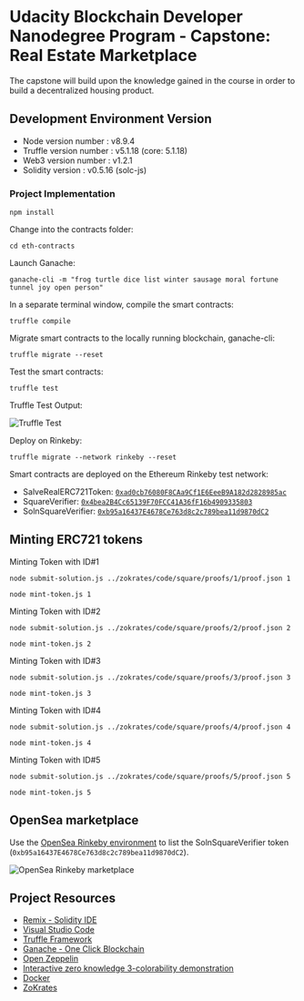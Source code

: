 # Udacity Blockchain Developer Nanodegree Program - Capstone: Real Estate Marketplace

The capstone will build upon the knowledge gained in the course in order to build a decentralized housing product.

## Development Environment Version

* Node version number : v8.9.4
* Truffle version number : v5.1.18 (core: 5.1.18)
* Web3 version number : v1.2.1
* Solidity version : v0.5.16 (solc-js)

### Project Implementation

```
npm install
```

Change into the contracts folder:

```cd eth-contracts```

Launch Ganache:

```
ganache-cli -m "frog turtle dice list winter sausage moral fortune tunnel joy open person"
```

In a separate terminal window, compile the smart contracts:

```
truffle compile
```
Migrate smart contracts to the locally running blockchain, ganache-cli:

```
truffle migrate --reset
```

Test the smart contracts:

```
truffle test
```

Truffle Test Output:

![Truffle Test](images/Truffle-Test.JPG)

Deploy on Rinkeby:

```truffle migrate --network rinkeby --reset```

Smart contracts are deployed on the Ethereum Rinkeby test network:
* SalveRealERC721Token: [```0xad0cb76080F8CAa9Cf1E6EeeB9A182d2828985ac```](https://rinkeby.etherscan.io/token/0xb95a16437e4678ce763d8c2c789bea11d9870dc2?a=0xd57a4b50721bf34df528bb8daa72016d30d27caf)
* SquareVerifier: [```0x4bea2B4Cc65139F70FCC41A36fF16b4909335803```](https://rinkeby.etherscan.io/address/0x4bea2B4Cc65139F70FCC41A36fF16b4909335803)
* SolnSquareVerifier: [```0xb95a16437E4678Ce763d8c2c789bea11d9870dC2```](https://rinkeby.etherscan.io/address/0xb95a16437E4678Ce763d8c2c789bea11d9870dC2)

## Minting ERC721 tokens

Minting Token with ID#1

```
node submit-solution.js ../zokrates/code/square/proofs/1/proof.json 1
```

```
node mint-token.js 1
```

Minting Token with ID#2

```
node submit-solution.js ../zokrates/code/square/proofs/2/proof.json 2
```
```
node mint-token.js 2
```

Minting Token with ID#3

```
node submit-solution.js ../zokrates/code/square/proofs/3/proof.json 3
```
```
node mint-token.js 3
```

Minting Token with ID#4

```
node submit-solution.js ../zokrates/code/square/proofs/4/proof.json 4
```
```
node mint-token.js 4
```

Minting Token with ID#5

```
node submit-solution.js ../zokrates/code/square/proofs/5/proof.json 5
```
```
node mint-token.js 5
```


## OpenSea marketplace

Use the [OpenSea Rinkeby environment](https://rinkeby.opensea.io/get-listed/step-two) to list the SolnSquareVerifier token (```0xb95a16437E4678Ce763d8c2c789bea11d9870dC2```).


![OpenSea Rinkeby marketplace](images/OpenSea-SalveRealToken.JPG)


## Project Resources

* [Remix - Solidity IDE](https://remix.ethereum.org/)
* [Visual Studio Code](https://code.visualstudio.com/)
* [Truffle Framework](https://truffleframework.com/)
* [Ganache - One Click Blockchain](https://truffleframework.com/ganache)
* [Open Zeppelin ](https://openzeppelin.org/)
* [Interactive zero knowledge 3-colorability demonstration](http://web.mit.edu/~ezyang/Public/graph/svg.html)
* [Docker](https://docs.docker.com/install/)
* [ZoKrates](https://github.com/Zokrates/ZoKrates)

